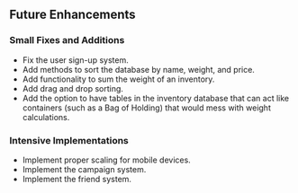## Future Enhancements ##

### Small Fixes and Additions ###
- Fix the user sign-up system.
- Add methods to sort the database by name, weight, and price.
- Add functionality to sum the weight of an inventory.
- Add drag and drop sorting.
- Add the option to have tables in the inventory database that can act like containers (such as a Bag of Holding) that would mess with weight calculations.

### Intensive Implementations ###
- Implement proper scaling for mobile devices.
- Implement the campaign system.
- Implement the friend system.
